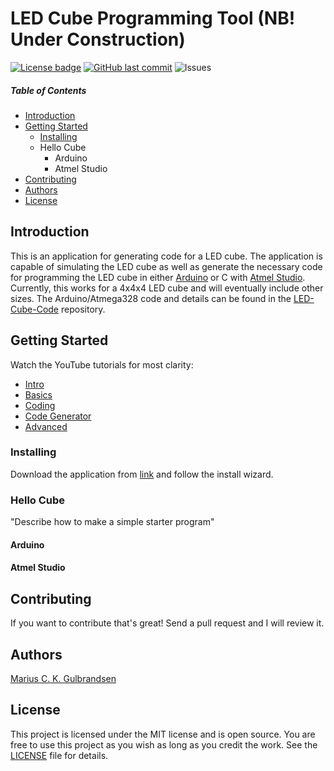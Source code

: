 # LED Cube Programming Tool (NB! Under Construction)
[![License badge](https://img.shields.io/hexpm/l/repo_example.svg)](https://github.com/mariugul/LED-Cube-Code-Generator-3D/blob/master/LICENSE)
[![GitHub last commit](https://img.shields.io/github/last-commit/mariugul/LED-Cube-Code-Generator-3D)](https://github.com/mariugul/LED-Cube-Code-Generator-3D/commits/master)
![Issues](https://img.shields.io/github/issues/mariugul/LED-Cube-Code-Generator-3D)

##### Table of Contents  
* [Introduction](#Introduction)
* [Getting Started](#GettingStarted)
  * [Installing](#Installing)  
  * Hello Cube
    * Arduino
    * Atmel Studio
* [Contributing](#Contributing)  
* [Authors](#Authors)
* [License](#License)  

## Introduction
<a name="Introduction"/>

This is an application for generating code for a LED cube. The application is capable of simulating the LED cube as well as generate the necessary code for programming the LED cube in either [Arduino](https://www.arduino.cc/en/Main/Software) or C with [Atmel Studio](https://www.microchip.com/mplab/avr-support/atmel-studio-7). Currently, this works for a 4x4x4 LED cube and will eventually include other sizes. The Arduino/Atmega328 code and details can be found in the [LED-Cube-Code](https://github.com/mariugul/LED-Cube-Code) repository.

## Getting Started
<a name="GettingStarted"/>

Watch the YouTube tutorials for most clarity:
* [Intro]()
* [Basics]()
* [Coding]()
* [Code Generator]()
* [Advanced]()

### Installing
<a name="Installing"/>

Download the application from [link]() and follow the install wizard.

### Hello Cube
"Describe how to make a simple starter program"

#### Arduino

#### Atmel Studio

## Contributing
<a name="Contributing"/>

If you want to contribute that's great! Send a pull request and I will review it.

## Authors
<a name="Authors"/>

[Marius C. K. Gulbrandsen](https://www.mariusck.com/om-meg/) 

## License
<a name="License"/>

This project is licensed under the MIT license and is open source. You are free to use this project as you wish as long as you credit the work. See the [LICENSE](LICENSE) file for details.

